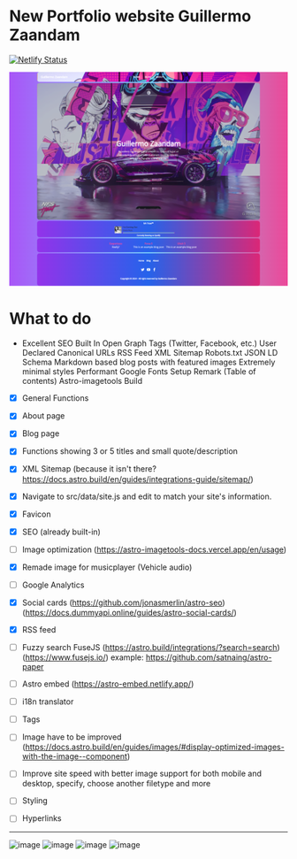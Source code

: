 # New Portfolio website Guillermo Zaandam

[![Netlify Status](https://api.netlify.com/api/v1/badges/6aa49dbb-2dc9-4ee1-baab-5d80d4136677/deploy-status)](https://app.netlify.com/sites/astro-minimal-starter/deploys)

![hero](public/assets/markdown/markdownhero.png)

# What to do

- Excellent SEO Built In
  Open Graph Tags (Twitter, Facebook, etc.)
  User Declared Canonical URLs
  RSS Feed
  XML Sitemap
  Robots.txt
  JSON LD Schema
  Markdown based blog posts with featured images
  Extremely minimal styles
  Performant Google Fonts Setup
  Remark (Table of contents)
  Astro-imagetools
  Build

- [x] General Functions
- [x] About page
- [x] Blog page
- [x] Functions showing 3 or 5 titles and small quote/description
- [x] XML Sitemap (because it isn't there? https://docs.astro.build/en/guides/integrations-guide/sitemap/)
- [x] Navigate to src/data/site.js and edit to match your site's information.
- [x] Favicon
- [x] SEO (already built-in)
- [ ] Image optimization (https://astro-imagetools-docs.vercel.app/en/usage)
- [x] Remade image for musicplayer (Vehicle audio)
- [ ] Google Analytics
- [x] Social cards (https://github.com/jonasmerlin/astro-seo) (https://docs.dummyapi.online/guides/astro-social-cards/)
- [x] RSS feed
- [ ] Fuzzy search FuseJS (https://astro.build/integrations/?search=search) (https://www.fusejs.io/) example: https://github.com/satnaing/astro-paper
- [ ] Astro embed (https://astro-embed.netlify.app/)
- [ ] i18n translator
- [ ] Tags
- [ ] Image have to be improved (https://docs.astro.build/en/guides/images/#display-optimized-images-with-the-image--component)
- [ ] Improve site speed with better image support for both mobile and desktop, specify, choose another filetype and more

- [ ] Styling
- [ ] Hyperlinks


---

![image](https://img.shields.io/badge/Astro-0C1222?style=for-the-badge&logo=astro&logoColor=FDFDFE)
![image](https://img.shields.io/badge/daisyUI-1ad1a5?style=for-the-badge&logo=daisyui&logoColor=white)
![image](https://img.shields.io/badge/Tailwind_CSS-38B2AC?style=for-the-badge&logo=tailwind-css&logoColor=white)
![image](https://img.shields.io/badge/TypeScript-007ACC?style=for-the-badge&logo=typescript&logoColor=white)